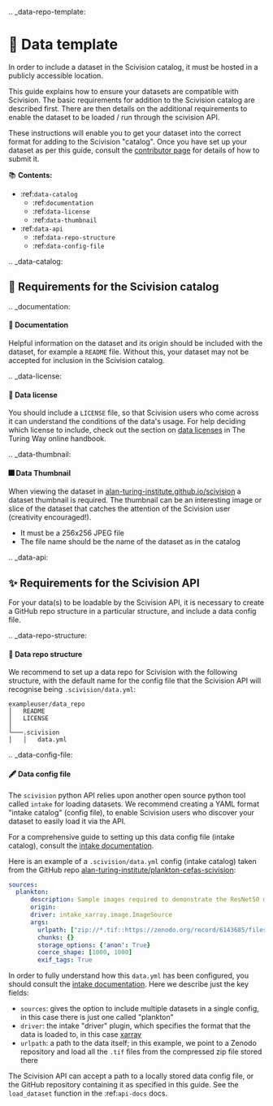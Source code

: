 .. _data-repo-template:

# 🐙 Data template

In order to include a dataset in the Scivision catalog, it must be hosted in a publicly accessible location.

This guide explains how to ensure your datasets are compatible with Scivision. The basic requirements for addition to the Scivision catalog are described first. There are then details on the additional requirements to enable the dataset to be loaded / run through the scivision API.

These instructions will enable you to get your dataset into the correct format for adding to the Scivision "catalog". Once you have set up your dataset as per this guide, consult the [contributor page](https://scivision.readthedocs.io/en/latest/contributing.html#contributing-a-datasource) for details of how to submit it.  


📚 **Contents:**

- :ref:`data-catalog`
  - :ref:`documentation`
  - :ref:`data-license`
  - :ref:`data-thumbnail`
- :ref:`data-api`
  - :ref:`data-repo-structure`
  - :ref:`data-config-file`

<!-- - :ref:`example-data-repos` -->

.. _data-catalog:

## 📁 Requirements for the Scivision catalog

.. _documentation:

#### 📄 Documentation

Helpful information on the dataset and its origin should be included with the dataset, for example a `README` file. Without this, your dataset may not be accepted for inclusion in the Scivision catalog.

.. _data-license:

#### 📜 Data license

You should include a `LICENSE` file, so that Scivision users who come across it can understand the conditions of the data's usage. For help deciding which license to include, check out the section on [data licenses](https://the-turing-way.netlify.app/reproducible-research/licensing/licensing-data.html) in The Turing Way online handbook.

.. _data-thumbnail:

#### 🎆 Data Thumbnail

When viewing the dataset in [alan-turing-institute.github.io/scivision](https://alan-turing-institute.github.io/scivision/#/datasource-grid) a dataset thumbnail is required. The thumbnail can be an interesting image or slice of the dataset that catches the attention of the Scivision user (creativity encouraged!). 

- It must be a 256x256 JPEG file
- The file name should be the name of the dataset as in the catalog

.. _data-api:

## ✨ Requirements for the Scivision API

For your data(s) to be loadable by the Scivision API, it is necessary to create a GitHub repo structure in a particular structure, and include a data config file. 

.. _data-repo-structure:

#### 🧱 Data repo structure

We recommend to set up a data repo for Scivision with the following structure, with the default name for the config file that the Scivision API will recognise being `.scivision/data.yml`:

```
exampleuser/data_repo
│   README           
│   LICENSE          
│   
└───.scivision
│   │   data.yml     
```

.. _data-config-file:

#### 🖋️ Data config file

The `scivision` python API relies upon another open source python tool called `intake` for loading datasets. We recommend creating a YAML format "intake catalog" (config file), to enable Scivision users who discover your dataset to easily load it via the API.

For a comprehensive guide to setting up this data config file (intake catalog), consult the [intake documentation](https://intake.readthedocs.io/en/latest/catalog.html#yaml-format).

Here is an example of a `.scivision/data.yml` config (intake catalog) taken from the GitHub repo [alan-turing-institute/plankton-cefas-scivision](https://github.com/alan-turing-institute/plankton-cefas-scivision):

```yaml
sources:
  plankton:
      description: Sample images required to demonstrate the ResNet50 model trained in the Rapid Identification of Plankton using Machine Learning DSG undertaken by Cefas, The Alan Turing Institute and Plankton Analytics Ltd. 
      origin: 
      driver: intake_xarray.image.ImageSource
      args:
        urlpath: ["zip://*.tif::https://zenodo.org/record/6143685/files/images.zip"]
        chunks: {}
        storage_options: {'anon': True}
        coerce_shape: [1000, 1000]
        exif_tags: True
```

In order to fully understand how this `data.yml` has been configured, you should consult the [intake documentation](https://intake.readthedocs.io/en/latest/catalog.html#yaml-format). Here we describe just the key fields:

- `sources`: gives the option to include multiple datasets in a single config, in this case there is just one called "plankton"
- `driver`: the intake "driver" plugin, which specifies the format that the data is loaded to, in this case [xarray](https://github.com/intake/intake-xarray)
- `urlpath`: a path to the data itself; in this example, we point to a Zenodo repository and load all the `.tif` files from the compressed zip file stored there


The Scivision API can accept a path to a locally stored data config file, or the GitHub repository containing it as specified in this guide. See the `load_dataset` function in the :ref:`api-docs` docs.


<!-- .. _example-data-repos:

## 🗃️ Example data repos -->
